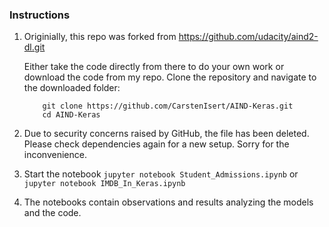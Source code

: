 ### Instructions

1. Originially, this repo was forked from https://github.com/udacity/aind2-dl.git

	Either take the code directly from there to do your own work or download the code from my repo. Clone the repository and navigate to the downloaded folder:
	```	
		git clone https://github.com/CarstenIsert/AIND-Keras.git
		cd AIND-Keras
	```

2. Due to security concerns raised by GitHub, the file has been deleted. Please check dependencies again for a new setup. Sorry for the inconvenience.

3. Start the notebook
	``` jupyter notebook Student_Admissions.ipynb ```
	or
	``` jupyter notebook IMDB_In_Keras.ipynb ```
	
4. The notebooks contain observations and results analyzing the models and the code. 
